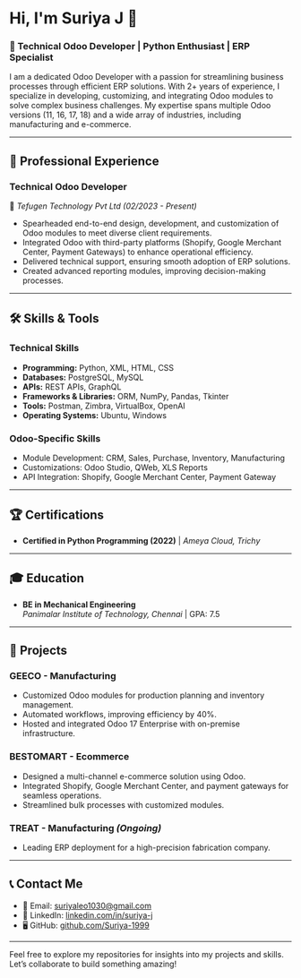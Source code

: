 # Hi, I'm Suriya J 👋
### 🚀 Technical Odoo Developer | Python Enthusiast | ERP Specialist

I am a dedicated Odoo Developer with a passion for streamlining business processes through efficient ERP solutions. With 2+ years of experience, I specialize in developing, customizing, and integrating Odoo modules to solve complex business challenges. My expertise spans multiple Odoo versions (11, 16, 17, 18) and a wide array of industries, including manufacturing and e-commerce.

---

## 💼 Professional Experience

### **Technical Odoo Developer**  
📍 *Tefugen Technology Pvt Ltd (02/2023 - Present)*  
- Spearheaded end-to-end design, development, and customization of Odoo modules to meet diverse client requirements.  
- Integrated Odoo with third-party platforms (Shopify, Google Merchant Center, Payment Gateways) to enhance operational efficiency.  
- Delivered technical support, ensuring smooth adoption of ERP solutions.  
- Created advanced reporting modules, improving decision-making processes.  

---

## 🛠️ Skills & Tools
### **Technical Skills**
- **Programming:** Python, XML, HTML, CSS
- **Databases:** PostgreSQL, MySQL  
- **APIs:** REST APIs, GraphQL  
- **Frameworks & Libraries:** ORM, NumPy, Pandas, Tkinter  
- **Tools:** Postman, Zimbra, VirtualBox, OpenAI  
- **Operating Systems:** Ubuntu, Windows  

### **Odoo-Specific Skills**
- Module Development: CRM, Sales, Purchase, Inventory, Manufacturing  
- Customizations: Odoo Studio, QWeb, XLS Reports  
- API Integration: Shopify, Google Merchant Center, Payment Gateway  

---

## 🏆 Certifications
- **Certified in Python Programming (2022)** | *Ameya Cloud, Trichy*

---

## 🎓 Education
- **BE in Mechanical Engineering**  
  *Panimalar Institute of Technology, Chennai* | GPA: 7.5  

---

## 📂 Projects
### **GEECO - Manufacturing**
- Customized Odoo modules for production planning and inventory management.  
- Automated workflows, improving efficiency by 40%.  
- Hosted and integrated Odoo 17 Enterprise with on-premise infrastructure.

### **BESTOMART - Ecommerce**
- Designed a multi-channel e-commerce solution using Odoo.  
- Integrated Shopify, Google Merchant Center, and payment gateways for seamless operations.  
- Streamlined bulk processes with customized modules.

### **TREAT - Manufacturing** *(Ongoing)*  
- Leading ERP deployment for a high-precision fabrication company.

---

## 📞 Contact Me
- 📧 Email: [suriyaleo1030@gmail.com](mailto:suriyaleo1030@gmail.com)  
- 🔗 LinkedIn: [linkedin.com/in/suriya-j](https://www.linkedin.com/in/suriya-j-91992a250/)  
- 🖥️ GitHub: [github.com/Suriya-1999](https://github.com/Suriya-1999)  

---

Feel free to explore my repositories for insights into my projects and skills. Let’s collaborate to build something amazing!
